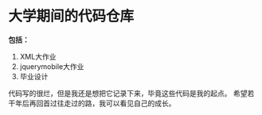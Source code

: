 # 大学期间的代码仓库

**包括：**

 1. XML大作业 
 2. jquerymobile大作业 
 3. 毕业设计

代码写的很烂，但是我还是想把它记录下来，毕竟这些代码是我的起点。
希望若干年后再回首过往走过的路，我可以看见自己的成长。

